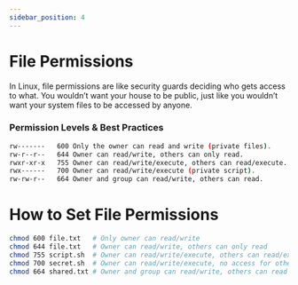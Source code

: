 ```yaml
---
sidebar_position: 4
---
```


# File Permissions

In Linux, file permissions are like security guards deciding who gets access to what. You wouldn’t want your house to be public, just like you wouldn’t want your system files to be accessed by anyone.

### Permission Levels & Best Practices

```bash
rw-------	600	Only the owner can read and write (private files).
rw-r--r--	644	Owner can read/write, others can only read.
rwxr-xr-x	755	Owner can read/write/execute, others can read/execute.
rwx------	700	Owner can read/write/execute (private script).
rw-rw-r--	664	Owner and group can read/write, others can read.
```

# How to Set File Permissions

```bash
chmod 600 file.txt   # Only owner can read/write  
chmod 644 file.txt   # Owner can read/write, others can only read  
chmod 755 script.sh  # Owner can read/write/execute, others can read/execute  
chmod 700 secret.sh  # Owner can read/write/execute, no access for others  
chmod 664 shared.txt # Owner and group can read/write, others can read  
```